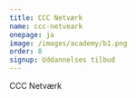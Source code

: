 ```yaml
---
title: CCC Netværk
name: ccc-netveark
onepage: ja
image: /images/academy/b1.png
order: 8
signup: Uddannelses tilbud
---
```

CCC Netværk